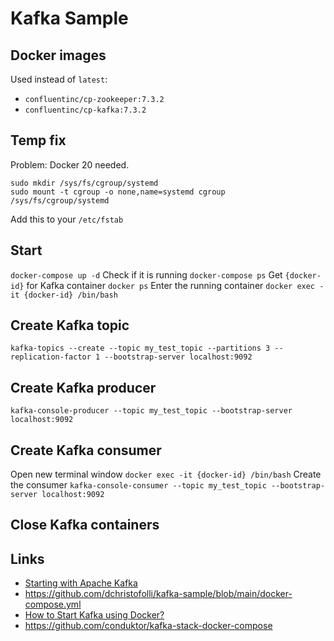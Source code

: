 # Kafka Sample

## Docker images
Used instead of `latest`:
* `confluentinc/cp-zookeeper:7.3.2`
* `confluentinc/cp-kafka:7.3.2`

## Temp fix
Problem: Docker 20 needed.
```
sudo mkdir /sys/fs/cgroup/systemd
sudo mount -t cgroup -o none,name=systemd cgroup /sys/fs/cgroup/systemd
```
Add this to your `/etc/fstab`

## Start
   `docker-compose up -d`
Check if it is running
   `docker-compose ps`
Get `{docker-id}` for Kafka container
   `docker ps`
Enter the running container
   `docker exec -it {docker-id} /bin/bash`

## Create Kafka topic
   `kafka-topics --create --topic my_test_topic --partitions 3 --replication-factor 1 --bootstrap-server localhost:9092`

## Create Kafka producer
   `kafka-console-producer --topic my_test_topic --bootstrap-server localhost:9092`

## Create Kafka consumer
Open new terminal window
   `docker exec -it {docker-id} /bin/bash`
Create the consumer
   `kafka-console-consumer --topic my_test_topic --bootstrap-server localhost:9092`

## Close Kafka containers

## Links
* [Starting with Apache Kafka](https://medium.com/@danielchristofolli/starting-with-apache-kafka-ae20669a8160)
* <https://github.com/dchristofolli/kafka-sample/blob/main/docker-compose.yml>
* [How to Start Kafka using Docker?](https://www.conduktor.io/kafka/how-to-start-kafka-using-docker/)
* <https://github.com/conduktor/kafka-stack-docker-compose>
